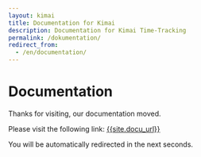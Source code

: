 ```yaml
---
layout: kimai
title: Documentation for Kimai
description: Documentation for Kimai Time-Tracking
permalink: /dokumentation/
redirect_from:
  - /en/documentation/
---
```


# Documentation

Thanks for visiting, our documentation moved.

Please visit the following link: [{{site.docu_url}}]({{site.docu_url}})

You will be automatically redirected in the next seconds.

<script type="text/javascript">
location.href = '{{site.docu_url}}';
</script>